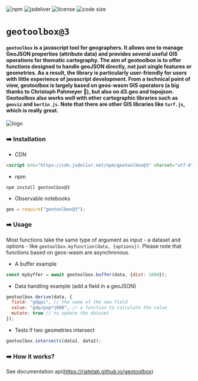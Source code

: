 ![npm](https://img.shields.io/npm/v/geotoolbox) ![jsdeliver](https://img.shields.io/jsdelivr/npm/hw/geotoolbox) ![license](https://img.shields.io/badge/license-MIT-success) ![code size](https://img.shields.io/github/languages/code-size/riatelab/geotoolbox)

# `geotoolbox@3`

#### **`geotoolbox`** is a javascript tool for geographers. It allows one to manage GeoJSON properties (attribute data) and provides several useful **GIS operations** for thematic cartography. The aim of geotoolbox is to offer functions designed to handle geoJSON directly, not just single features or geometries. As a result, the library is particularly **user-friendly** for users with little experience of javascript development. From a technical point of view, geotoolbox is largely based on **geos-wasm** GIS operators (a big thanks to Christoph Pahmeyer 🙏), but also on d3.geo and topojson. Geotoolbox also works well with other cartographic libraries such as `geoviz` and `bertin.js`. Note that there are other GIS libraries like `turf.js`, which is really great. 

![logo](img/geotoolbox.svg)



### ➡️ Installation

- CDN

``` html
<script src="https://cdn.jsdelivr.net/npm/geotoolbox@3" charset="utf-8"></script>
```

- npm

```
npm install geotoolbox@3
```

- Observable notebooks

``` js
geo = require("geotoolbox@3");
```

### ➡️ Usage

Most functions take the same type of argument as input - a dataset and options - like `geotoolbox.myfunction(data, {options})`. Please note that functions based on geos-wasm are asynchronous.

- A buffer example

``` js
const mybyffer = await geotoolbox.buffer(data, {dist: 1000});
```

- Data handling example (add a field in a geoJSON)

``` js
geotoolbox.derive(data, {
  field: "gdppc", // the name of the new field
  value: "gdp/pop*1000", // a function to calculate the value
  mutate: true // to update the dataset
});
```
- Tests if two geometries intersect

``` js
geotoolbox.intersects(data1, data2);
```

### ➡️ How it works?

See documentation api(https://riatelab.github.io/geotoolbox)

